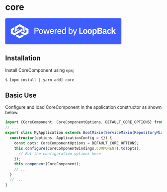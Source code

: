 # core

[![LoopBack](<https://github.com/loopbackio/loopback-next/raw/master/docs/site/imgs/branding/Powered-by-LoopBack-Badge-(blue)-@2x.png>)](http://loopback.io/)

## Installation

Install CoreComponent using `npm`;

```sh
$ [npm install | yarn add] core
```

## Basic Use

Configure and load CoreComponent in the application constructor
as shown below.

```ts
import {CoreComponent, CoreComponentOptions, DEFAULT_CORE_OPTIONS} from 'core';
// ...
export class MyApplication extends BootMixin(ServiceMixin(RepositoryMixin(RestApplication))) {
  constructor(options: ApplicationConfig = {}) {
    const opts: CoreComponentOptions = DEFAULT_CORE_OPTIONS;
    this.configure(CoreComponentBindings.COMPONENT).to(opts);
      // Put the configuration options here
    });
    this.component(CoreComponent);
    // ...
  }
  // ...
}
```
